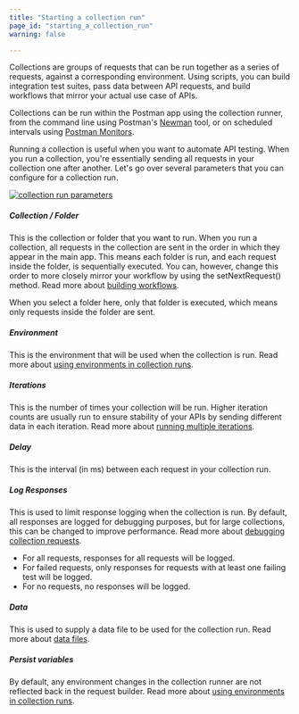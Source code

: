 ```yaml
---
title: "Starting a collection run"
page_id: "starting_a_collection_run"
warning: false

---
```


Collections are groups of requests that can be run together as a series of requests, against a corresponding environment. Using scripts, you can build integration test suites, pass data between API requests, and build workflows that mirror your actual use case of APIs.

Collections can be run within the Postman app using the collection runner, from the command line using Postman's [Newman](https://learning.postman.com/docs/postman/collection_runs/command_line_integration_with_newman/) tool, or on scheduled intervals using [Postman Monitors](https://learning.postman.com/docs/postman/monitors/intro_monitors/).

Running a collection is useful when you want to automate API testing. When you run a collection, you're essentially sending all requests in your collection one after another. Let's go over several parameters that you can configure for a collection run.

[![collection run parameters](https://assets.postman.com/postman-docs/collectionRunner.png)](https://assets.postman.com/postman-docs/collectionRunner.png)

##### **Collection / Folder**

This is the collection or folder that you want to run. When you run a collection, all requests in the collection are sent in the order in which they appear in the main app. This means each folder is run, and each request inside the folder, is sequentially executed. You can, however, change this order to more closely mirror your workflow by using the setNextRequest() method. Read more about [building workflows](https://learning.postman.com/docs/postman/collection_runs/building_workflows/).

When you select a folder here, only that folder is executed, which means only requests inside the folder are sent.

##### **Environment**

This is the environment that will be used when the collection is run. Read more about [using environments in collection runs](https://learning.postman.com/docs/postman/collection_runs/using_environments_in_collection_runs/).

##### **Iterations**

This is the number of times your collection will be run. Higher iteration counts are usually run to ensure stability of your APIs by sending different data in each iteration. Read more about [running multiple iterations](https://learning.postman.com/docs/postman/collection_runs/running_multiple_iterations/).

##### **Delay**

This is the interval (in ms) between each request in your collection run.

##### **Log Responses**

This is used to limit response logging when the collection is run. By default, all responses are logged for debugging purposes, but for large collections, this can be changed to improve performance. Read more about [debugging collection requests](https://learning.postman.com/docs/postman/collection_runs/debugging_a_collection_run/).

   *   For all requests, responses for all requests will be logged.
   *   For failed requests, only responses for requests with at least one failing test will be logged.
   *   For no requests, no responses will be logged.

##### **Data**

This is used to supply a data file to be used for the collection run. Read more about [data files](https://learning.postman.com/docs/postman/collection_runs/working_with_data_files/).

##### **Persist variables**

By default, any environment changes in the collection runner are not reflected back in the request builder. Read more about [using environments in collection runs](https://learning.postman.com/docs/postman/collection_runs/using_environments_in_collection_runs/).
